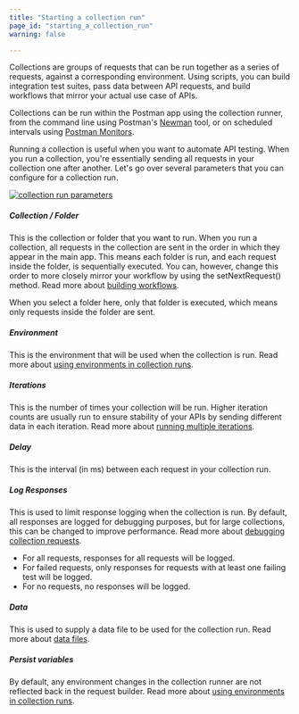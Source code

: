 ```yaml
---
title: "Starting a collection run"
page_id: "starting_a_collection_run"
warning: false

---
```


Collections are groups of requests that can be run together as a series of requests, against a corresponding environment. Using scripts, you can build integration test suites, pass data between API requests, and build workflows that mirror your actual use case of APIs.

Collections can be run within the Postman app using the collection runner, from the command line using Postman's [Newman](https://learning.postman.com/docs/postman/collection_runs/command_line_integration_with_newman/) tool, or on scheduled intervals using [Postman Monitors](https://learning.postman.com/docs/postman/monitors/intro_monitors/).

Running a collection is useful when you want to automate API testing. When you run a collection, you're essentially sending all requests in your collection one after another. Let's go over several parameters that you can configure for a collection run.

[![collection run parameters](https://assets.postman.com/postman-docs/collectionRunner.png)](https://assets.postman.com/postman-docs/collectionRunner.png)

##### **Collection / Folder**

This is the collection or folder that you want to run. When you run a collection, all requests in the collection are sent in the order in which they appear in the main app. This means each folder is run, and each request inside the folder, is sequentially executed. You can, however, change this order to more closely mirror your workflow by using the setNextRequest() method. Read more about [building workflows](https://learning.postman.com/docs/postman/collection_runs/building_workflows/).

When you select a folder here, only that folder is executed, which means only requests inside the folder are sent.

##### **Environment**

This is the environment that will be used when the collection is run. Read more about [using environments in collection runs](https://learning.postman.com/docs/postman/collection_runs/using_environments_in_collection_runs/).

##### **Iterations**

This is the number of times your collection will be run. Higher iteration counts are usually run to ensure stability of your APIs by sending different data in each iteration. Read more about [running multiple iterations](https://learning.postman.com/docs/postman/collection_runs/running_multiple_iterations/).

##### **Delay**

This is the interval (in ms) between each request in your collection run.

##### **Log Responses**

This is used to limit response logging when the collection is run. By default, all responses are logged for debugging purposes, but for large collections, this can be changed to improve performance. Read more about [debugging collection requests](https://learning.postman.com/docs/postman/collection_runs/debugging_a_collection_run/).

   *   For all requests, responses for all requests will be logged.
   *   For failed requests, only responses for requests with at least one failing test will be logged.
   *   For no requests, no responses will be logged.

##### **Data**

This is used to supply a data file to be used for the collection run. Read more about [data files](https://learning.postman.com/docs/postman/collection_runs/working_with_data_files/).

##### **Persist variables**

By default, any environment changes in the collection runner are not reflected back in the request builder. Read more about [using environments in collection runs](https://learning.postman.com/docs/postman/collection_runs/using_environments_in_collection_runs/).
